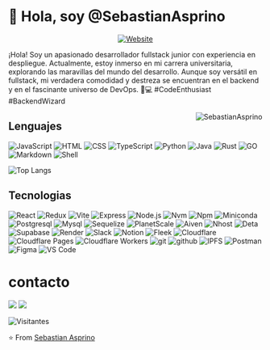 # 👋 Hola, soy @SebastianAsprino
<p align="center">
<a href="https://asprino.tech"><img alt="Website" src="https://img.shields.io/badge/Website-asprino.tech-FB542B?style=flat-square&logo=brave"></a>
</p>
<div>
<p>¡Hola! Soy un apasionado desarrollador fullstack junior con experiencia en despliegue. Actualmente, estoy inmerso en mi carrera universitaria, explorando las maravillas del mundo del desarrollo. Aunque soy versátil en fullstack, mi verdadera comodidad y destreza se encuentran en el backend y en el fascinante universo de DevOps. 🚀💻 #CodeEnthusiast #BackendWizard</p>
<img align="right" src="https://github-readme-stats.vercel.app/api?username=SebastianAsprino&show_icons=true&include_all_commits=true&count_private=true&hide_border=true&theme=codeSTACKr" alt="SebastianAsprino" />
</div>

## Lenguajes

![JavaScript](https://img.shields.io/badge/-JavaScript-000000?style=flat-square&logo=javascript)
![HTML](https://img.shields.io/badge/-HTML-000000?style=flat-square&logo=html5)
![CSS](https://img.shields.io/badge/-CSS-000000?style=flat-square&logo=css3)
![TypeScript](https://img.shields.io/badge/-TypeScript-000000?style=flat-square&logo=typescript)
![Python](https://img.shields.io/badge/-Python-000000?style=flat-square&logo=python)
![Java](https://img.shields.io/badge/-Java-000000?style=flat-square&logo=oracle)
![Rust](https://img.shields.io/badge/-Rust-000000?style=flat-square&logo=rust)
![GO](https://img.shields.io/badge/-GO-000000?style=flat-square&logo=go)
![Markdown](https://img.shields.io/badge/-Markdown-000000?style=flat-square&logo=markdown)
![Shell](https://img.shields.io/badge/-Shell-000000?style=flat-square&logo=powershell)

![Top Langs](https://github-readme-stats.vercel.app/api/top-langs/?username=SebastianAsprino&layout=compact&theme=codeSTACKr)

## Tecnologias

![React](https://img.shields.io/badge/-React-000000?style=flat-square&logo=react)
![Redux](https://img.shields.io/badge/-Redux-000000?style=flat-square&logo=redux)
![Vite](https://img.shields.io/badge/-Vite-000000?style=flat-square&logo=vite)
![Express](https://img.shields.io/badge/-Express-000000?style=flat-square&logo=express)
![Node.js](https://img.shields.io/badge/-Node.js-000000?style=flat-square&logo=nodedotjs)
![Nvm](https://img.shields.io/badge/-Nvm-000000?style=flat-square)
![Npm](https://img.shields.io/badge/-Npm-000000?style=flat-square&logo=npm)
![Miniconda](https://img.shields.io/badge/-Miniconda-000000?style=flat-square&logo=anaconda)
![Postgresql](https://img.shields.io/badge/-PostgreSQL-000000?style=flat-square&logo=postgresql)
![Mysql](https://img.shields.io/badge/-MySQL-000000?style=flat-square&logo=mysql)
![Sequelize](https://img.shields.io/badge/-Sequelize-000000?style=flat-square&logo=sequelize)
![PlanetScale](https://img.shields.io/badge/-PlanetScale-000000?style=flat-square&logo=planetscale)
![Aiven](https://img.shields.io/badge/-Aiven-000000?style=flat-square)
![Nhost](https://img.shields.io/badge/-Nhost-000000?style=flat-square)
![Deta](https://img.shields.io/badge/-Deta-000000?style=flat-square&logo=)
![Supabase](https://img.shields.io/badge/-Supabase-000000?style=flat-square&logo=supabase)
![Render](https://img.shields.io/badge/-Render-000000?style=flat-square&logo=render)
![Slack](https://img.shields.io/badge/-Slack-000000?style=flat-square&logo=slack)
![Notion](https://img.shields.io/badge/-Notion-000000?style=flat-square&logo=notion)
![Fleek](https://img.shields.io/badge/-Fleek-000000?style=flat-square)
![Cloudflare](https://img.shields.io/badge/-Cloudflare-000000?style=flat-square&logo=cloudflare)
![Cloudflare Pages](https://img.shields.io/badge/-Cloudflare_Pages-000000?style=flat-square&logo=cloudflarepages)
![Cloudflare Workers](https://img.shields.io/badge/-Cloudflare_Workers-000000?style=flat-square&logo=cloudflare)
![git](https://img.shields.io/badge/-Git-000000?style=flat-square&logo=git)
![github](https://img.shields.io/badge/-Github-000000?style=flat-square&logo=github)
![IPFS](https://img.shields.io/badge/-Ipfs-000000?style=flat-square&logo=ipfs)
![Postman](https://img.shields.io/badge/-Postman-000000?style=flat-square&logo=postman)
![Figma](https://img.shields.io/badge/-Figma-000000?style=flat-square&logo=figma)
![VS Code](https://img.shields.io/badge/-VS_Code-000000?style=flat-square&logo=visualstudiocode)

# contacto

<p align="left">
<a href="mailto:asprinosebastian@proton.me"><img src="https://img.shields.io/badge/EMAIL-%236D4AFF.svg?&style=for-the-badge&logo=protonmail&logoColor=white"/></a>
<a href="https://www.linkedin.com/in/sebastian-alejandro-asprino-ortiz-432075249/"><img src="https://img.shields.io/badge/linkedin-%230077B5.svg?&style=for-the-badge&logo=linkedin&logoColor=white"/></a>
</p>

![Visitantes](https://komarev.com/ghpvc/?username=SebastianAsprino&color=dc143c&style=for-the-badge&label=VISITORS++++)

⭐️ From [Sebastian Asprino](https://github.com/SebastianAsprino)

<!---
SebastianAsprino/SebastianAsprino is a ✨ special ✨ repository because its `README.md` (this file) appears on your GitHub profile.
You can click the Preview link to take a look at your changes.
--->

<!-- estilo que no use, puede que lo use a futuro 
![Git](https://img.shields.io/badge/-Git-black?style=for-the-badge&logo=git) 
![Email](https://img.shields.io/badge/Email-asprinosebastian@proton.me-black?style=flat-square&logo=protonmail)
![Email](https://img.shields.io/badge/Email-blue?style=flat-square&logo=protonmail&color=black)
-->
